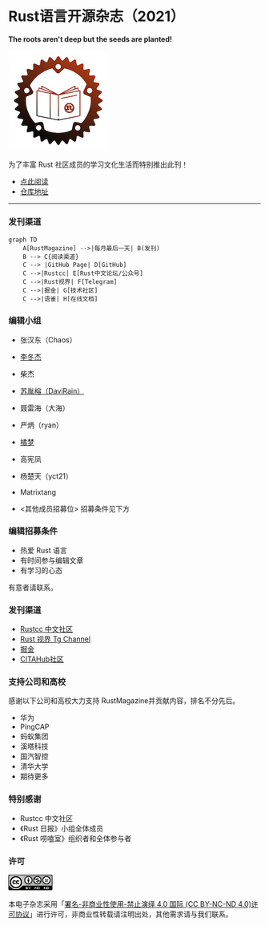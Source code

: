 # Rust语言开源杂志（2021）

**The roots aren't deep but the seeds are planted!**

![logo](./image/rust_magazine3.png)

为了丰富 Rust 社区成员的学习文化生活而特别推出此刊！

- [点此阅读](https://rustmagazine.github.io/rust_magazine_2021/)
- [仓库地址](https://github.com/RustMagazine/rust_magazine_2021)


---

### 发刊渠道

```mermaid
graph TD
    A[RustMagazine] -->|每月最后一天| B(发刊)
    B --> C{阅读渠道}
    C --> |GitHub Page| D[GitHub]
    C -->|Rustcc| E[Rust中文论坛/公众号]
    C -->|Rust视界| F[Telegram]
    C -->|掘金| G[技术社区]
    C -->|语雀| H[在线文档]
```

### 编辑小组

- 张汉东（Chaos）
- [李冬杰](https://www.yuque.com/lidongjies)
- 柴杰
- [苏胤榕（DaviRain）](https://github.com/DaviRain-Su)
- 聂雷海（大海）
- 严炳（ryan）
- [橘梦](https://github.com/wangshengfei/)
- 高宪凤
- 杨楚天（yct21）
- Matrixtang


- <其他成员招募位> 招募条件见下方

### 编辑招募条件

- 热爱 Rust 语言
- 有时间参与编辑文章
- 有学习的心态

有意者请联系。

### 发刊渠道

- [Rustcc 中文社区](https://rustcc.cn)
- [Rust 视界 Tg Channel](https://t.me/rust_daily_news)
- [掘金](https://juejin.cn/user/123560414944158)
- [CITAHub社区](https://talk.citahub.com)

### 支持公司和高校

感谢以下公司和高校大力支持 RustMagazine并贡献内容，排名不分先后。

- 华为
- PingCAP
- 蚂蚁集团
- 溪塔科技
- 国汽智控
- 清华大学
- 期待更多

### 特别感谢

- Rustcc 中文社区
- 《Rust 日报》小组全体成员
- 《Rust 唠嗑室》组织者和全体参与者


### 许可

![cc](./image/cc.png)

本电子杂志采用「[署名-非商业性使用-禁止演绎 4.0 国际 (CC BY-NC-ND 4.0)许可协议](https://creativecommons.org/licenses/by-nc-nd/4.0/deed.zh-Hans)」进行许可，非商业性转载请注明出处，其他需求请与我们联系。